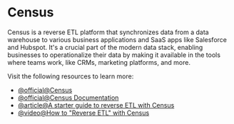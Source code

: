 # Census

Census is a reverse ETL platform that synchronizes data from a data warehouse to various business applications and  SaaS apps like Salesforce and Hubspot. It's a crucial part of the modern data stack, enabling businesses to operationalize their data by making it available in the tools where teams work, like CRMs, marketing platforms, and more. 

Visit the following resources to learn more:

- [@official@Census](https://www.getcensus.com/reverse-etl)
- [@official@Census Documentation](https://developers.getcensus.com/getting-started/introduction)
- [@article@A starter guide to reverse ETL with Census](https://www.getcensus.com/blog/starter-guide-for-first-time-census-users)
- [@video@How to "Reverse ETL" with Census](https://www.youtube.com/watch?v=XkS7DQFHzbA)
